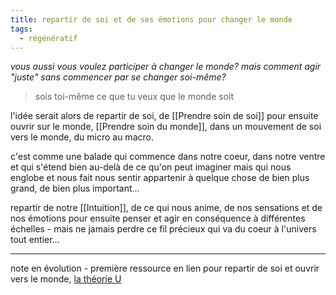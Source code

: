 ```yaml
---
title: repartir de soi et de ses émotions pour changer le monde
tags:
  - régénératif
---
```

*vous aussi vous voulez participer à changer le monde? mais comment agir "juste" sans commencer par se changer soi-même?*

> sois toi-même ce que tu veux que le monde soit  

l'idée serait alors de repartir de soi, de [[Prendre soin de soi]] pour ensuite ouvrir sur le monde, [[Prendre soin du monde]], dans un mouvement de soi vers le monde, du micro au macro.

c'est comme une balade qui commence dans notre coeur, dans notre ventre et qui s'étend bien au-delà de ce qu'on peut imaginer mais qui nous englobe et nous fait nous sentir appartenir à quelque chose de bien plus grand, de bien plus important...

repartir de notre [[Intuition]], de ce qui nous anime, de nos sensations et de nos émotions pour ensuite penser et agir en conséquence à différentes échelles - mais ne jamais perdre ce fil précieux qui va du coeur à l'univers tout entier...

---
note en évolution - première ressource en lien pour repartir de soi et ouvrir vers le monde, [la théorie U](https://fr.wikipedia.org/wiki/Th%C3%A9orie_U)